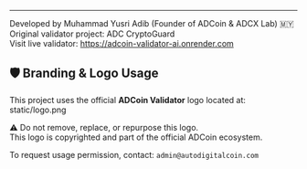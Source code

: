 ---

Developed by Muhammad Yusri Adib (Founder of ADCoin & ADCX Lab) 🇲🇾  
Original validator project: ADC CryptoGuard  
Visit live validator: https://adcoin-validator-ai.onrender.com  

## 🛡️ Branding & Logo Usage

This project uses the official **ADCoin Validator** logo located at: static/logo.png

⚠️ Do not remove, replace, or repurpose this logo.  
This logo is copyrighted and part of the official ADCoin ecosystem.

To request usage permission, contact: `admin@autodigitalcoin.com`

